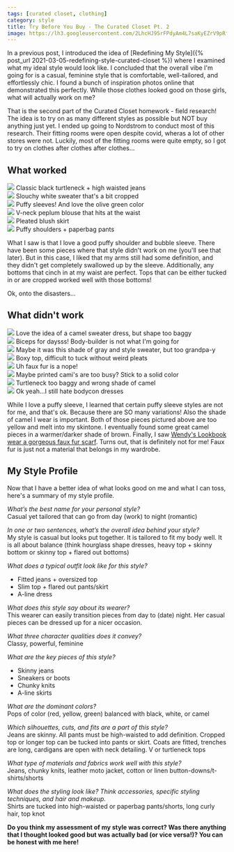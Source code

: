 ```yaml
---
tags: [curated closet, clothing]
category: style
title: Try Before You Buy - The Curated Closet Pt. 2
image: https://lh3.googleusercontent.com/2LhcHJ95rFPdyAm4L7saKyEZrV9pRf2KB52mA_sO-ScB4eQwaWj_j4FHpUezfLks1Ycutn3UhErxcW8cQbuC2NRF__VQFO4emKgfYIKE88Q8SCfl8J9T4s6uY8z78pbR9I-7ImxxAVBO260K9iZ9S5_H-VgiAlRswyLn1borKGzyOlDztvtRYWa8kP9MMgnB-QgtLVbX6lUER5H2WcseZmGripBVU8vLwh0a8HxDQfraxBPcMcvz6stVTxAi9wh6Dfnr2TQ_zgr7PESRuZZBGobheIoLvseCYSw68IPIQY-gFDRM5UBSoRfA84FzaAD5B-uKulEcFWs36Gdzx9FC0BeAfuQ-NUQLhXTznxM-LhgzMwOCnLBdwxkRrG4jDNEyzyPJv3RtVECE-0I64TGEhFi22MHkI3lVC7lMUfrKat5yPFmu53TgN9Gep2nnzz8LZYPNesByb5kaoWR39sgiPOmtL7BGTNCjjGzqhnhvQMjXfRIHWgi6X_Fopz-EU9I4KB0MLXj4-Jll3GJIDEXIZN4bQhKy6UWQTB_6vYviZzZaR-s4P--PdY6lOn3DCJCf4g-pwe9xo_6uiQpNR_0M8p6w9SPnz3YayFOuRkUOJAJTYzI1rdopyfBfT7qID56y8mDUw2SH32W0hHIHx9RsXKYbg_sTRkq5RsFie43JuDJhFPWmXL-Z9wahUUnShYA9iDPDNth5yhOSElS9-AWYnYz10EGCVYvrMLNOC_2WSpoXw9x1ZxHPGKgt2m2dpevcRaOQzMjegkjXSVAJyPw=w737-h983-no?authuser=0
---
```


In a previous post, I introduced the idea of [Redefining My Style]({% post_url 2021-03-05-redefining-style-curated-closet %}) where I examined what my ideal style would look like. I concluded that the overall vibe I'm going for is a casual, feminine style that is comfortable, well-tailored, and effortlessly chic. I found a bunch of inspiration photos online that demonstrated this perfectly. While those clothes looked good on those girls, what will actually work on me?

That is the second part of the Curated Closet homework - field research! The idea is to try on as many different styles as possible but NOT buy anything just yet. I ended up going to Nordstrom to conduct most of this research. Their fitting rooms were open despite covid, wheras a lot of other stores were not. Luckily, most of the fitting rooms were quite empty, so I got to try on clothes after clothes after clothes...

## What worked

<div class="row row-cols-2 row-cols-md-3 gy-4 text-center">
    <div class="col">
        <img src="https://lh3.googleusercontent.com/vn1kwDPDu94AQZKMM2p-Xg8W3-SxmglFKDuA3ua_rOk3LQO8D1HebBDvCd-7bjb3BQHeCdq8qvPWT7-kJehlikamptMmMk35cjWUVcKPw5Lex8fU_XKrsUvgvbiHXBI-ybUhnerj4BZZxh--wM6PPHB8M2IdA643j0DNdv_Qw0iQ5Cl2XDAuPkYg9zWtAzTpzg3_maKvyk2HD36ZzfzThIlgnZQvDQd55TQ07C17rVa5pPidUdNVfX7GgVsRc-bpceRelgyWaqMjIhl3quH3BzqDanAVYbmc7GcqMVqvY4Emh5zwA2x1utR3Rz51i4fELC4QpsXBeXyc5kvTMyjjXiOtR1WvJDApC1203RGZafMVjGgBteZbztP83h5J4Fj4reFQ7Ds8HYPQsQK9pA-dXxJuJVfW9IMHE7Gfv5YfhznQiO9Hyga7Tn6uSGRzwkK4H1f57u62uAIhc5vqzgqCRidZ_HwmZoA6JzuJ29EGHo7lfnRvIs29Gl_kovaCmIjqtYaErxH04SRfxA-Hg3OyAENKVRTYzavKB_d52NxcttENvtHNiV-75--6pYG-S7xxBs4VUSZQGQ8pIZ5TrSBWhz3DEp7CnLKEgsW7UO4dZ06iN1w5yIFnIflaLxI5HUaSLxCPHMVY3mlLZr6-DOrvDQMxkLqNTVYb2HgL1JT-mEfxpiapKeVoaHwHBuXCMhf0ozG5e-cXWUhGf7-AFEFMsVK3RhX_nukXIJKex6qZej8x2TD1OzmOYJMSKl9ud8_Rent9_wZdhnPqIXlFMZk=w738-h984-no?authuser=0">
        <span>Classic black turtleneck + high waisted jeans</span>
    </div>
    <div class="col">
        <img src="https://lh3.googleusercontent.com/2LhcHJ95rFPdyAm4L7saKyEZrV9pRf2KB52mA_sO-ScB4eQwaWj_j4FHpUezfLks1Ycutn3UhErxcW8cQbuC2NRF__VQFO4emKgfYIKE88Q8SCfl8J9T4s6uY8z78pbR9I-7ImxxAVBO260K9iZ9S5_H-VgiAlRswyLn1borKGzyOlDztvtRYWa8kP9MMgnB-QgtLVbX6lUER5H2WcseZmGripBVU8vLwh0a8HxDQfraxBPcMcvz6stVTxAi9wh6Dfnr2TQ_zgr7PESRuZZBGobheIoLvseCYSw68IPIQY-gFDRM5UBSoRfA84FzaAD5B-uKulEcFWs36Gdzx9FC0BeAfuQ-NUQLhXTznxM-LhgzMwOCnLBdwxkRrG4jDNEyzyPJv3RtVECE-0I64TGEhFi22MHkI3lVC7lMUfrKat5yPFmu53TgN9Gep2nnzz8LZYPNesByb5kaoWR39sgiPOmtL7BGTNCjjGzqhnhvQMjXfRIHWgi6X_Fopz-EU9I4KB0MLXj4-Jll3GJIDEXIZN4bQhKy6UWQTB_6vYviZzZaR-s4P--PdY6lOn3DCJCf4g-pwe9xo_6uiQpNR_0M8p6w9SPnz3YayFOuRkUOJAJTYzI1rdopyfBfT7qID56y8mDUw2SH32W0hHIHx9RsXKYbg_sTRkq5RsFie43JuDJhFPWmXL-Z9wahUUnShYA9iDPDNth5yhOSElS9-AWYnYz10EGCVYvrMLNOC_2WSpoXw9x1ZxHPGKgt2m2dpevcRaOQzMjegkjXSVAJyPw=w737-h983-no?authuser=0">
        <span>Slouchy white sweater that's a bit cropped</span>
    </div>
    <div class="col">
        <img src="https://lh3.googleusercontent.com/bak91LHYHBdRjCFdrc417iU-HOqzAwzW4RG4qeJ6Lnbdvy6fiq6yMxHfs8iQ4vVUdMsEytWhRRok7RgrC7GK_RzmhvBLYS9xMjOiNRfoDnaTDw-zfFXvyj_jeNUABWKYSKNykHIxoIqtMAFmKKJfaMd5eaAIIFk28F8hbaYB-QYqjAyFnSa-VhFfseLNurLVKTfoCS_IWYYLADgu82S-SMCkqpbktb6aj_IVryJF1QAc3HZGOFH8-wY_g-BR2atO4uCoDYNEr0ki-cI3iw1O61WSrxeupqFIgmfDtO9wBwQj69geNFulEsxw_bKrFgdozN8QN7ds9EIeOX2AvyEeEhber9OFEQ3rnI1H-8T6Zuhw1QwSwncpdf4HYp5bVWjYljSBwDoYEm9mvYWjuoDMvpzRxnD7efavBXPwa01DqGWQ2HHke-PmTIOPshnmSUkDpcD674w6MgvfH7PADC_VEsq35-dLj8tv_e6g5NZkoVg3Y-g6q0lnZT_8jeBZBi7tSfE7blKXc9TIsfAHhz5UA1ghjvvyw1iMD8_fbUCTVqPKrpB3hTswVllj1ozAs6NZBvJRyMYNpPLgbsbj5VT1eiocJNL8P0x7F7OGMm6io22arZlzCFGivmqsj0e5ozjHNzsjV9BCEK1UgTt0WJ2vjD4iAfZmDZmXXpeu_HGmkrgHDbyFXbQpwrdGwkyaxiQLL5ipXsIpyebKmc075ewk91XxClSV426KqstxnpqHFRhCPUwb1yexvKtYtp05Ew6ITiGBLHLtNo7zflag2nY=w738-h984-no?authuser=0">
        <span>Puffy sleeves! And love the olive green color</span>
    </div>
    <div class="col">
        <img src="https://lh3.googleusercontent.com/co4krZemP2f1dRoOKGImhTFdSlhuIA4PdMRmVH1UJvPq3w7xqdJW_OiMJjhQLTkGN8rvHEqGPib_jdtZkzO_CZ9miJfPA1lcA6tIHeK2NI5QB-icOtI39Ngm9S4r7TkJv3TlS6BYPgMZDMIcf0Icqmr1ukWRHFrkYG3uVZ0TCWKPgTgg58DIW0noH6ku2OpDdiQojfofTTKlppuT_OzsQkDg_q4S4p7fNCzVwAj3CtgnC2B54zEu2FQMTqcr2a7-fg2LuVeklGjVbFPwOy1x096xNSM3KA8-0cfL29cKg9y8M5xYq2YhslKAvm0ZUk06anBdErx3SDWAUqCzw5H8AktA-oiF7oIQCC5eYLi7NyyjyMCDitUDp4V0BN1YYT4iM5t58tHEMOgy6CsHpItkQffSIPTkeG7AXxGLrs_hVrUPYZj3laojyv_FgmW36CYMeltKXC-P3Frz0VSRfRi_JHC5mDtboqVpOjl6DrL-eQBSgn4MMa0J4CLmDj6Ki_dgwG13U3YomvBpo5QeohdjBt_48RXY1f5dXGqMK6UldshWYlvMlavujHR9FV6jlpQTCgQqovcUxCqXkjryO_Yxf56861B1gsdTO1Kt-uETb-PxHPKT_a0X20_LwpmUVavuvoAbZwfJC6rSzyFIP7ObbjxdD6462qhoLCcehnzi1QtFW5MR2dBFS-FpJSjw60w0xiFU3DjcWZHii59pzYb3coo9VWQvfvIuUYQEjVrz2XkllzO_wQCDBEnuk6fLIws2bo4k29WZyJXQtonrDHk=w737-h983-no?authuser=0">
        <span>V-neck peplum blouse that hits at the waist</span>
    </div>
    <div class="col">
        <img src="https://lh3.googleusercontent.com/-2AJ3Pi6fry7-Pr2waEgzik9g3CwCF_8kHs80gIniGUFt9iwWIst4H7r_wTR855yyuYlhXK7gp6yP5_PnIkJ5ak12bsitRUgwJU7oHgv3MSIhhS9iPi8FylF4CxmDqGJaBGx21u0CX9z-EjFccXC-XhSU-or2UwjayFG0h_jB95fw1mSdTalg9nyEZQDG-iH0C92aU7Z3LJnG6RBUrCYSjNwkGcRrhTz3NixVmTgQOBePnNtJDGm5bJTJSHu494on7BycKTpDLkjncf1Pks53B6_BIoHKoaKJNGgc27yquBRzICo3nyen0HSL924DsL-HMUkzQeNxRrDhEIID-35WvJzEMVbysO2RyNPJEY1QMT9THT3Nd2mIXfUE7bfKI6IHrsN62jfUX4xfMCfnkF4OBw1OYCTArkfSUuKYJQus5qMJizR8nYu7EnwPv5BI3Nhv2WqG58efdfgMkMkIUdD8Izb_qI5u_2Qom1HyGJtFRTA7a9IxV0mGCfRWkLziM3jFOhKhaa1fkQqfrORzqO9O99VgO6y89XVVhp_kK-snw6HddhaFLR4ASOYdHV-CIOCwoGJPa7J5lTUCX2tRJIqBr98d8k23go1IUR-QFAP6O0GdTBwYZPs_KtZnJFPkdwCnQ2DCTfAbNKn2Zsbmbof7JkUR4PzO2jwSmdsYe5AOAA3HQqrDfcVMBJ6tbuDHLoXZLENGzc6S6v0QoRNwYmThS1WnknK9ikBhC6ltM6eOQjnd1ppA7gBkygwiQ7nfZlM9xpCzep3zsRtg7seRtY=w737-h983-no?authuser=0">
    <span>Pleated blush skirt</span>
    </div>
    <div class="col">
        <img src="https://lh3.googleusercontent.com/ww2epsmD5V7iigyMhrLBj9E-Fw3iL_cWlyqZvVbk5c1hNLVFG7m6YRjyap3ySW_M_BhG1L784AO6N9kQBJ6aKlnVnsSPCNRAMijbcqU2LHSf9o_0dorJZQ1gRYYvT5qneSa8IYAqEe8vaX0zXMy94CnWOJyMhk49C5hWwax5_VcMO2J-f3c45oTEAFCt6n5Rzg4xfPKQ36pb7elrgr4L_DCa8rbbcKwfCUPpEFy3XVmW90KwvH198_mYOxHDgKS4GO_oNmdA_WOv5WZfsRDd8rSCOPqJptdZtcyREaexNY4bknnZJ8ApdXKh88QRCtGKnmTZvn8CoCNbtHDoc27-VJJCOgKf71G0onRDQ5EqLY6DX4un3sL8hfzBa3Foi-pPwn17C9W17-KhUO800Po9MIlfrlLiGvBJZ-uLXjdJC0SIy2Y4mQJJ0hzODBNNX7_JvcAWR73rzI6EbZ6Ky-1ot5xqC9SP8_RRWmdaU75jvfOFIfryeP1SungJPtL7tBuEV1Ju06hIMlJWGDpj3_LSkRKuZgDnI6VuzecooLS2Yvxz7K9YQhML2RyL9imbMTcQSli6vphe9J3lALdnu2O6NF4pWkQ7p2KI58dPhQY46U5rcYD3WXbLWYN1N6aQxJPLqekbR-5wr1eD99NKGIMq-oajmv3mix5gjNz0wL3MDB0PRYYVIBH87LEGLO33o5_qyChtyKAN9gN36dCxfzo32GoNtwT6VyzjKks1sSQyttkjWLC6zuzoWpN6PXMVtI6yj7vWXmtk4OOeQ6qrewg=w737-h983-no?authuser=0">
    <span>Puffy shoulders + paperbag pants</span>
    </div>
</div>

What I saw is that I love a good puffy shoulder and bubble sleeve. There have been some pieces where that style didn't work on me (you'll see that later). But in this case, I liked that my arms still had some definition, and they didn't get completely swallowed up by the sleeve. Additionally, any bottoms that cinch in at my waist are perfect. Tops that can be either tucked in or are cropped worked well with those bottoms!

Ok, onto the disasters...

## What didn't work

<div class="row row-cols-2 row-cols-md-4 gy-4 text-center">
    <div class="col">
        <img src="https://lh3.googleusercontent.com/toLSbqCetaZZW2kwehQdmR57Ubemg1g4-ssMW773Dyzq2zbeaNSf78tYw1HdcPmdy2z4jwO1k34jmPkOVjP0VHYdzTB9hECL-D3C06M6b8eVg0hesc1bxdi3B-bPk-DxP_vo-sG-W9DGZBqVD3Woba6WGqJwaT_8PUK_3EQ9q1WJvMgldWp_vR3Jm3v6MYTSBqcc_JVBTrISNHGycCh6W_HK6TGcuaYOGxI69Qblhh4-Ko_q0rRSell8WVBFXhja0WMNPEqeokFhhJJB6c8al7lG93Ib5YGIja6MB2ay5NqSgWhdNdWsFWHDDpg8-LrKTd19V-jHK76UrToXgQBjwOsbkuiFAOc2aQC_faY_3nPlw6xYeW2VQFMtMm-rS0FDndcYK9MEB3018XEyWL-TWDMTGfObkEmvwIHcDA29wu9RXO6R9gtv58DtO2ntggATJ3kh-4OJsqmE74A6PCkVDB0VroWT5RqeBUk4U37OW1Yo1R0Fbu9QVHeZllr4fsPWanmwKOTWTYsAGPe8RDbwu1k8o4sX698r133p6XRyQmmXwB9sxIa8ip2hklLJe2dJ_yhssQP_ETeo0yKyoE1FO97i7gvjhYoPQZ96zNG1OPXwV9sYFmKcXPuDB8O0xyIcDyxLrEDmfFdZrc0NVjWHdMQM1bKbCEkEJIw-oKpNqpMAjLaEsz1nyONA2N-bDadDXWC7ot_m_XEHVMpcOwdTd6R_7tuotd8MCh3x3A_gKD8SgslNpisZsceEtFZnrIT54YzcAbq4RHmQjuwUwzY=w738-h984-no?authuser=0">
        <span>Love the idea of a camel sweater dress, but shape too baggy</span>
    </div>
    <div class="col">
        <img src="https://lh3.googleusercontent.com/CkWrA8R7QOUgwdgi2KUZrP23vPypR7c3dZ_XsuRoEn5YzWSznV5Xx1SVbdczwrDMf2CWdT5_X56adzaYWw6LsPCdzaC8j14HBq-hRj2bz4YJCP3ZL2SRYzXWLk2q8Bo31Ip1NkcOnrMkXdm9f-mOIJEFaU5oesBwDfIaDo8dHyolyw6N6oWNzhGG-Glx9jJVld9fDtKZqyKA0kGNgqXjIrmwSR_Ov2GDuv22mq2-pSvo8A0-hF3W6qQ4vJj7NC1Qt7wgbuw76y3uH-Mh1czxB7p89_RPuKg3E65wN1-Q3_7VDGjzq2eNUoLOV5mBV4UcGkY9xe9YgEOASsOMOmLAn9oEzCNgvy1wziW0SbEXNaDDjs2JJ_CO9Qo67wuI73M83wwB_MNZO9ypJCinc76C7h0QLOD1Gl00eC8Q28Dq9RsQfRDVCUD6zhohdZhDZhq4wWF7Ku2IbrzJwbzBbEM7S9cgpuyE4z8C_OCpKYX0y4WiOoM8-G2mCfxUt9q2WcU840Q2YxDJhiEZt8VzbiQeyVX5pkved5OAQm8QVggA-Xd0BCKQelkRqZn2c5ISg05WN9h7n1sJ0Klf7mp0c4URKrnOaOsR5K9D7V3k9Sv9sJntYdmxtvRdHcGiJywX-g9IihNkLFhjXOTbUQd5Jngt_R31dtSphdWzGfXWUmEiiMG4gVBF-fMMY2oNXZAvpTDJvR7Zs7rkdYwOFZJOumof0dC1wQdiKdPwbcZXwRT9B71dlHkK1FCfcISuN0XeIS2UJIGhbpirFFLlLQTRFVw=w738-h984-no?authuser=0">
        <span>Biceps for daysss! Body-builder is not what I'm going for</span>
    </div>
    <div class="col">
        <img src="https://lh3.googleusercontent.com/H0IkYTkausG8QWwjrJfoy8-DlN0g3sJrFg9H61RwX1KWC_DRYtta_9L_p911j7z3_FU-jpW5j5fZipaZquHZk-wR75U5dwPwTsTZuWgNs1gUxNterlM1Bydbpiw0UkVRz3MQNZ8AVMMhMOuMZhePEfgLbzcUUchKVzwTBaGXi1OS85purZQITacK0HXWiLBK86TbizFKZyKlcgL9ntM936iGgLBPGJVDysYVl_2uj7mGvG_A-kPYiQ-MSY6mSGrLOJwjq6S4YQNFYRFSHylrZCwHGS6UMVE_GJxm18uXP3sXUtxNWKmMUOpofwPjvixb_avCVUUbj6TlbcpW1fJA5AbDmK_JSSaKjM3dohRy6ECmSRpI_Snmm4XdVucFZ6RJYb4r3Nv521ubHxPGg42lD6guRUdfv_AzVPGYcpahHHjPPoZqS47QtyPJm4PTNeA5ikthJjGXbnMiZDF0HRyPpDkLsx8kQN416m-AQQbrCaam79DwkfCJCHPm6vucshJ16-y-cmd2qv7hwV710dzw9DKRuto_1JrLDBRD5G71ocP_ZiA6PZ65MvmKQUqnfJ2IIuDqidlROrmmGiDb-a459LP1wjz3xnF-wE7O4h8K5Frs_jdUgO44nXZA9YzOXZ37QD0MahMq_mCZXJAV8zOmZUsORLwbkq1lXOkX7AewCk1Awg-O_Sfmtd5veKOhfuGPEtqTnwZJwLlXq4e2MbpajawP69veisSvDSNTCx1xQakwqNTEJBY-tQzWmxakOfZaSRBVoyQ4b42NwIly3IU=w738-h984-no?authuser=0">
        <span>Maybe it was this shade of gray and style sweater, but too grandpa-y</span>
    </div>
    <div class="col">
        <img src="https://lh3.googleusercontent.com/f6gnTPaE6SnriaY8QjRl-qecf9_4jbBAFiImw3wjChOUgWlLlvszOWKv5rDYMwfYXIpMaHK4CSH01a2DeuBlEaSZtZDR5Kbh-6B9dGaOTjb7qLZ9Dl7dzJ2eED0Oa2yzbmBpGyFV9WdCgoNiFYGER3kL7j1lfEyilfo9ljtRP0AAJgYgZ-4EP66xCsjP76tbdGDqblpMXcAH3ImOcf-FWhgfHLNTviCeidsol_T-tMLY9Quh4t7f4qDbLUYNSlX8JvTnfcd-IILkcVajl-mKeBHsobgQuU6f37U-hpoprtVZPWVkzCGsCt7n60H4VvQo0NatA-HJlKkdpGf3rJkCFctrAQVd8zdBEW_fpGyQwFrcMxQDO5pyZwxzP8mNeB9gyjPfkLyMZ7xv1ZeEc2MfhuSO_5ohuvkCMYP3zup36WStH8OaCMLbwYD7eEte4MAZjNClmty8hs_fPo7ujq2eZhA63vSaPan2H9Ax6oXZs830tj8db888qehUZ6myyPesIbieYiFxuqufAXZQtxflW0xrGHAcq1rgXAiH6M7KRcVVkpW8IGi52_-cGyyjAPIj4E4Nu5JJQei9yoSe0k_WLpKVbzdRmnKB7S-lSvtEyIjo2bpVEPzP2aPTpsOl7QlhKWUs1AdoL2oDWfo_PPFmzscU1CU7-YJCyqwts2hO08g6VcTv797PIpb-UkM_NiZKtYFVLoNgCHJMcWN7-KiQ3PhnUU8sZblCaE0plZx8vU2W92hgeBbGiWLY3W7eNIXC9qfWzvGd1RdZGzPm63c=w737-h983-no?authuser=0">
        <span>Boxy top, difficult to tuck without weird pleats</span>
    </div>
    <div class="col">
        <img src="https://lh3.googleusercontent.com/YUcCvQaw465jH1BULvVOU8zdovibe7RC1y08I3Lxz1tAscLinb6WYdcxCYj-AfKDwhS191Gvqrp7wA0K-7SsV_p0m9uGu7I9M9d9n17t2Cq0x62UarWmkMX_tPjJBpPuFNmQUJyV_L7HIclZVONw4d32qCJErDWILzVqOqYXDDyazgU9H436YKNgMunHboRm6ZCKXUn5eszcIKDQwb1BR2HTmltPnB7dIqw0tZnHTnrzwEfP2SBG9l46cNfP2a-kzp4HYxqhl4ErSmDE7ECxIlaBmx8tablnyEQoOedGfeK9psN187JXV4lon4xCjiVtnjE7jq9_w5Z4bkZCzNVpRuAw0twl1u9BrgClohv-3WfSbgFve2uVyk0UBg65YGIKzpJUsrNJTNGEA5dY9dXwnXRwtJIWsDXSkviCScFvZpSNW8n5WI9x4tERLgPtsw-Fb_gniPg2320mBH7zmRCLyn24BciifW1R-fYkjtnT8oq0EH1rvcuRZH6g7ILkwe6117n_rdM3Jszny76WNhQFVo290Oq_arSwONjqhrpEqIMc13IddeF2UguRGk6bvSjeD6-rKsmNYeLtaEDI4Sv6pHlq1k_HVwOqYujp7ch23p3A12p4ltgg6jpTSWYNV3-cqOjKeM8fRkssBnhwjUdeHyIUcDCsvePJnX3V3NKnoLUSgCRFa3cfCOmLmeFEDuQMKFyihKb9TwH_KvlKgeGYTVNUSHSa6Mq1BU8Cgx6EOezaS-tq3tYityrWNqaxnL4T1kBOwWkBnw55I3vHvp8=w738-h984-no?authuser=0">
        <span>Uh faux fur is a nope!</span>
    </div>
    <div class="col">
        <img src="https://lh3.googleusercontent.com/LV9bGN-oBTxRBIdtXW5_6lszjeSgxFtnpYztxk5w4qD2Bq1rNZ_Xoz666dWOsB688elWcFIePb0VHOG-IZKeu-5ipEWsv_JzxOw0B5zhf6FHsXQ36h71iEj4tSag2AJVMSWmJNPEDdv1Wqs_0MaLCyGDjkyVe6-oxi53C3DTVVb2d0G2dGu5MidkqmiKJbhTCml5of8SPcpTKSXfV2c1-jcip9FZiNIyGhW2uCu-XtkFmpUCtQg0fep_jLkW2NyX9qT9H0BGTut4PavIR_9GBAJRwh0EVa4rtPR5asri7hVUDP0MQu-hS1_2XENqYZIPgBNprGN8tGT89GB6b_Szurj2LGhShczVajOYb_jN_cCMpkH9T--LYv9OLOQkP16M8SvH69ZaQ5qn9sLXqTGX9lyJz-ZTbgML704892dWTLLEWYDEP4pCCvOowXWd_orwOtTAMm_nKQFMtmtY_Gnp7ZM5OnVQycX2O9Hv4oIGk1JPMUMP_CB6yCiWElrWKbs-CauFUcePBzB81NeJS8Lfn5ovHxuNqJsewZDiwdcr3vhyb5xXANEgpWqALuE2F2m-zKo2HblrTgRWKT-QUcAIB-hPyza7jA-IR8kOZB0VA9OQsF3uHhWInRTgn31YdF3WZo1PwSUiOJUWdrSQa1rwd7zstD9Qnkw79dn_Af6Af1ubp4YWBHEhoVrU-p8P1rXuYWcdV5AHjOHF_zBMQUL8fI6NyDVRrhcz8LHyoVuVnbWMmjO0JIFGLCKOReAAI6waL46OCjeHqJtJeRZ0p-A=w738-h984-no?authuser=0">
        <span>Maybe printed cami's are too busy? Stick to a solid color</span>
    </div>
    <div class="col">
        <img src="https://lh3.googleusercontent.com/KAdGQxH9b6fWSDAB4WigHmqWcXPlUbxIkz3bcNX3KtYMhf3EienfLoskCmViNmM28RUxJh8-eWqHhRTMC614FCtBEIUiPBSHMAqSzROkAd4jbJRt-QTL-ATmNdHk0oh538xRmeq7arbPyP0S-21ZZodjl4y1Mn8g_zLVnew-miPkqwT4Xj9X4hJF_2ZaOVkT937JCf3-JmUd7Li_ShoZAp_3kRUwEXZqTf5PKmbzHwOSrI7-bzLwaPFzp0IYmWiusCDrYTWwGyp5KqwXffeGU0GzxgJZ2eFqO23uLjKkp2oisfUF7SipB8mm00qzVOIMs8wIHRKbjPjs9n4kFhe6QlN5L4i4c0BHw0JtO_y9tBRQjK0229XaFiRj6r0T49LWq5mNGEK9UjS-xtZjvKmF8Pi59VNI41RrSPXPKhb9MV_QxeswyQmacBrWtUlcxCsjOuBg7ZSDjX4aFpdaCsXwHi0ObFnni-AQo8PERrTfvfTnW5kfcNzNXxoZJ9NaZdWALvKgIiaqwLxNGzlh15EFNWcxcpPW_1H5lIGEC4DvkPy2r7UvBmaVk2HpKtuvq9HN2gfGMqEQEYrQy73aEPSfS3CWTjDSWf2EOlucdF68RmUoZ5NXFmjqhLfhVqhPbfiB2d4J__yv6DacEwGeibyznw4PGiu95lBfCe8j9XJgWT6GSUxhH6n86Ci64cVW60agrTsgA-PLDmn3NtLnJuCDW-oHepO62eCEocnlXKgwvv6QgZ-USaLAa_TVFN_klhu00OWOTLl8GjpGwldXgGM=w737-h983-no?authuser=0">
        <span>Turtleneck too baggy and wrong shade of camel</span>
    </div>
    <div class="col">
        <img src="https://lh3.googleusercontent.com/iRmViqKPUta_vVY_VXy8s8RqzjbjwOdjo0aiof9SnP1zXIIp1zQ9qab0JQFkyaF5PlB3DIJDZ53V_q60RlgxM89ooG1gLyFjSKKtuYwOwQajiy_XrcpULMiHUXdEwj1l5KGqnw_QxfrtuL1WoMxQpoq5g9cdBddQQsVvHuyyvBLNCANbvltLgLOo1w_b6gCd9PcEqBqGfo2-ji2fgu2LSfi1WCPTdSugfJPFVlDTP7lfotAqvu7BmBcKtIxAWxoFhO128JHM-ImdjEQdbwsLaPeKdMDBqIXKluC15f3uO7OhlDoh5vLSBtdRSWjEV005zW2D1iK7cPVDFfoUNEvrY7ql81IhRaN1qYuxsRMtbeX9jag93MGfUbQl2asFKcHWeZopARNQDlJZMpGCbkFCuxuaNCHI7ntuSdhLtI9dcktQ3P3lchliRzrrkH2aIvnjYieghCW0EzWxumS9AbHD4LY0sPYMu1wyWYQjlu1EMkWpP9vahUnHpT1OP91i-qdRfa5daO5jVY77Rb3-I50e6RrWQv_DAYp5VLrWXsBZ527WrBNIdW_bnnXrtNg15uqVUv39bYti5QIglLFZ4xjTcrFcUbA8fUnrvGhqRSWrhYDj2xzKSWJAoYMppdsd9qwWEPzdBfoOr2HiK8m3RgihZLkzRAImL1OFlB6x8lQDIH2HqYeVgwuo5hzrzZPIPnXBrGB112leq5cznAQwGEVSRuqaJujNppUCEao8d6axe0Ibpgtm1KC9fQcp2bw-B3DxWwZZ0HktldNmQtPQT8w=w738-h984-no?authuser=0">
        <span>Ok yeah...I still hate bodycon dresses</span>
    </div>
</div>

While I love a puffy sleeve, I learned that certain puffy sleeve styles are not for me, and that's ok. Because there are SO many variations! Also the shade of camel I wear is important. Both of those pieces pictured above are too yellow and melt into my skintone. I eventually found some great camel pieces in a warmer/darker shade of brown. Finally, I saw [Wendy's Lookbook wear a gorgeous faux fur scarf](https://www.wendyslookbook.com/2016/11/double-burgundy-faux-fur-jacket-velvet-pumps/). Turns out, that is definitely not for me! Faux fur is just not a material that belongs in my wardrobe.

## My Style Profile

Now that I have a better idea of what looks good on me and what I can toss, here's a summary of my style profile.

*What’s the best name for your personal style?*  
Casual yet tailored that can go from day (work) to night (romantic)

*In one or two sentences, what’s the overall idea behind your style?*  
My style is casual but looks put together. It is tailored to fit my body well. It is all about balance (think hourglass shape dresses, heavy top + skinny bottom or skinny top + flared out bottoms)

*What does a typical outfit look like for this style?*
- Fitted jeans + oversized top
- Slim top + flared out pants/skirt
- A-line dress

*What does this style say about its wearer?*  
This wearer can easily transition pieces from day to (date) night. Her casual pieces can be dressed up for a nicer occasion.

*What three character qualities does it convey?*  
Classy, powerful, feminine

*What are the key pieces of this style?*
- Skinny jeans
- Sneakers or boots
- Chunky knits
- A-line skirts

*What are the dominant colors?*  
Pops of color (red, yellow, green) balanced with black, white, or camel

*Which silhouettes, cuts, and fits are a part of this style?*  
Jeans are skinny. All pants must be high-waisted to add definition. Cropped top or longer top can be tucked into pants or skirt. Coats are fitted, trenches are long, cardigans are open with neck detailing. V or turtleneck tops

*What type of materials and fabrics work well with this style?*  
Jeans, chunky knits, leather moto jacket, cotton or linen button-downs/t-shirts/shorts

*What does the styling look like? Think accessories, specific styling techniques, and hair and makeup.*  
Shirts are tucked into high-waisted or paperbag pants/shorts, long curly hair, top knot

**Do you think my assessment of my style was correct? Was there anything that I thought looked good but was actually bad (or vice versa!)? You can be honest with me here!**